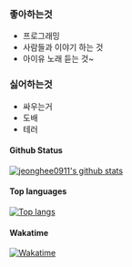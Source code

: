 ### 좋아하는것

- 프로그래밍
- 사람들과 이야기 하는 것 
- 아이유 노래 듣는 것~

### 싫어하는것

- 싸우는거
- 도배
- 테러


#### Github Status

[![jeonghee0911's github stats](https://github-readme-stats.vercel.app/api?username=jeonghee0911)](https://github.com/jeonghee0911)

#### Top languages

[![Top langs](https://github-readme-stats.vercel.app/api/top-langs?username=jeonghee0911)](https://github.com/jeonghee0911)

#### Wakatime
[![Wakatime](https://github-readme-stats.vercel.app/api/wakatime?username=jeonghee0911)](https://github.com/jeonghee0911)
